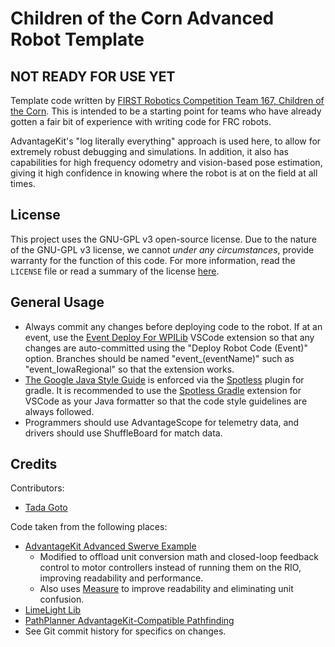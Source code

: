 # Children of the Corn Advanced Robot Template

## NOT READY FOR USE YET

Template code written by [FIRST Robotics Competition Team 167, Children of the Corn](https://github.com/icrobotics-team167). This is intended to be a starting point for teams who have already gotten a fair bit of experience with writing code for FRC robots.

AdvantageKit's "log literally everything" approach is used here, to allow for extremely robust debugging and simulations. In addition, it also has capabilities for high frequency odometry and vision-based pose estimation, giving it high confidence in knowing where the robot is at on the field at all times.

## License

This project uses the GNU-GPL v3 open-source license. Due to the nature of the GNU-GPL v3 license, we cannot *under any circumstances*, provide warranty for the function of this code. For more information, read the `LICENSE` file or read a summary of the license [here](https://choosealicense.com/licenses/gpl-3.0/).

## General Usage

- Always commit any changes before deploying code to the robot. If at an event, use the [Event Deploy For WPILib](https://marketplace.visualstudio.com/items?itemName=Mechanical-Advantage.event-deploy-wpilib) VSCode extension so that any changes are auto-committed using the "Deploy Robot Code (Event)" option. Branches should be named "event_(eventName)" such as "event_IowaRegional" so that the extension works.
- [The Google Java Style Guide](https://google.github.io/styleguide/javaguide.html) is enforced via the [Spotless](https://github.com/diffplug/spotless) plugin for gradle. It is recommended to use the [Spotless Gradle](https://marketplace.visualstudio.com/items?itemName=richardwillis.vscode-spotless-gradle) extension for VSCode as your Java formatter so that the code style guidelines are always followed.
- Programmers should use AdvantageScope for telemetry data, and drivers should use ShuffleBoard for match data.

## Credits

Contributors:

- [Tada Goto](https://github.com/TheComputer314)

Code taken from the following places:

- [AdvantageKit Advanced Swerve Example](https://github.com/Mechanical-Advantage/AdvantageKit/tree/main/example_projects)
  - Modified to offload unit conversion math and closed-loop feedback control to motor controllers instead of running them on the RIO, improving readability and performance.
  - Also uses [Measure](https://docs.wpilib.org/en/stable/docs/software/basic-programming/java-units.html) to improve readability and eliminating unit confusion.
- [LimeLight Lib](https://github.com/LimelightVision/limelightlib-wpijava/blob/main/LimelightHelpers.java)
- [PathPlanner AdvantageKit-Compatible Pathfinding](https://gist.github.com/mjansen4857/a8024b55eb427184dbd10ae8923bd57d)
- See Git commit history for specifics on changes.
